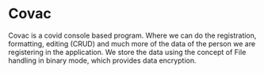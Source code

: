 # Covac
Covac is a covid console based program. Where we can do the registration, formatting, editing (CRUD) and much more of the data of the person we are registering in the application. We store the data using the concept of File handling in binary mode, which provides data encryption.

